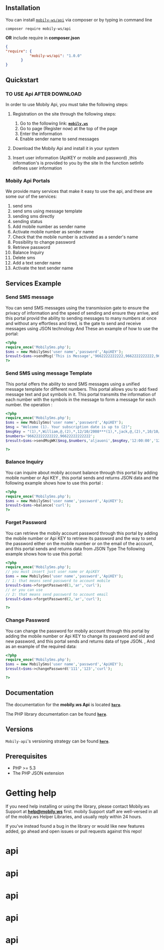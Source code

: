 
## Installation

You can install [`mobily-ws/api`](https://packagist.org/packages/mobily-ws/api)  via composer or by typing in command line  
```text
composer require mobily-ws/api
```

**OR**   include require in **composer.json** 
 
```json
{
"require": {
           "mobily-ws/api": "1.0.0"
       }
}
```

## Quickstart

### TO USE Api AFTER DOWNLOAD
 In order to use Mobily Api, you must take the following steps:
 1. Registration on the site through the following steps:
    
    1. Go to the following link: **[`mobily.ws`](http://www.mobily.ws/sms/index.php)**
    2. Go to page (Register now) at the top of the page
    3. Enter the information
    5. Enable sender name to send messages
 2. Download the Mobily Api and install it in your system
 3. Insert user information (ApiKEY or mobile and password) ,this information's is provided to you by the site
 In the function setInfo defines user information

### Mobily Api Portals
We provide many services that make it easy to use the api, and these are some our of the services: 
1. send sms
2. send sms using message template 
3. sending sms directly
4. sending status
5. Add mobile number as sender name
6. Activate mobile number as sender name
7. Check that the mobile number is activated as a sender's name
8. Possibility to change password
9. Retrieve password
10. Balance Inquiry
11. Delete sms
12. Add a text sender name
13. Activate the text sender name

## Services Example

### Send SMS message
You can  send SMS messages using the transmission gate to ensure the privacy of information and the speed of sending and ensure they arrive, and this portal provid the ability to sending messages to many numbers at once and without any effortless and tired, is the gate to send and receive messages using JSON technology And These an example of how to use the portal:
```php
<?php
require_once('MobilySms.php');
$sms = new MobilySms('user name','password','ApiKEY');
$result=$sms->sendMsg('This is Message','9662222222222,9662222222222,9662222222222','NEW SMS','17:30:00','12/30/2017',1,'deleteKey','curl');
?>

```

### Send SMS using message Template
This portal offers the ability to send SMS messages using a unified message template for different numbers. This portal allows you to add fixed message text and put symbols in it. This portal transmits the information of each number with the symbols in the message to form a message for each number. the operation :

```php
<?php
require_once('MobilySms.php');
$sms = new MobilySms('user name','password','ApiKEY');
$msg = "Welcome (1)، Your subscription date is up to (2)";
$msgKey = "(1),*,William,@,(2),*,12/10/2008***(1),*,jack,@,(2),*,10/10/2008";
$numbers='96622222222222,96622222222222';
$result=$sms->sendMsgWK($msg,$numbers,'aljauoni',$msgKey,'12:00:00','12/27/2017',0,'deleteKey','curl');

?>
```

### Balance Inquiry
You can inquire about mobily account balance through this portal by adding mobile number or Api KEY , this portal sends and returns JSON data and the following example shows how to use this portal :
```php
<?php
require_once('MobilySms.php');
$sms = new MobilySms('user name','password','ApiKEY');
$result=$sms->balance('curl');
?>
```

### Forget Password
You can retrieve the mobily account password through this portal by adding the mobile number or Api KEY to retrieve its password and the way to send the password either on the mobile number or on the email of the account, and this portal sends and returns data from JSON Type The following example shows how to use this portal:
```php
<?php
require_once('MobilySms.php');
// you must insert just user name or ApiKEY
$sms = new MobilySms('user name','password','ApiKEY');
// 1: that means send password to account mobile
$result=$sms->forgetPassword(1,'ar','curl');
// or you can use
// 2: that means send password to account email 
$result=$sms->forgetPassword(2,'ar','curl');

?>
```

### Change Password
You can change the password for mobily account through this portal by adding the mobile number or Api KEY to change its password and old and new password, and this portal sends and returns data of type JSON. , And as an example of the required data:
```php
<?php
require_once('MobilySms.php');
$sms = new MobilySms('user name','password','ApiKEY');
$result=$sms->changePassword('111','123','curl');

?>
```
## Documentation

The documentation for the **mobily.ws Api** is located **[`here`](http://www.mobily.ws/)**.

The PHP library documentation can be found **[`here`](http://www.mobily.ws/)**.

## Versions

`Mobily-api`'s versioning strategy can be found **[`here`](http://www.mobily.ws/)**.

## Prerequisites

* PHP >= 5.3
* The PHP JSON extension

# Getting help

If you need help installing or using the library, please contact Mobily.ws Support at **help@mobily.ws** first. mobily Support staff are well-versed in all of the mobily.ws Helper Libraries, and usually reply within 24 hours.

If you've instead found a bug in the library or would like new features added, go ahead and open issues or pull requests against this repo!
# api
# api
# api
# api
# api
